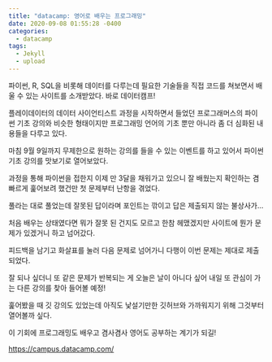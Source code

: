 ```yaml
---
title: "datacamp: 영어로 배우는 프로그래밍"
date: 2020-09-08 01:55:28 -0400
categories:
  - datacamp
tags:
  - Jekyll
  - upload
---
```


파이썬, R, SQL을 비롯해 데이터를 다루는데 필요한 기술들을 직접 코드를 쳐보면서 배울 수 있는 사이트를 소개받았다. 바로 데이터캠프!

플레이데이터의 데이터 사이언티스트 과정을 시작하면서 들었던 프로그래머스의 파이썬 기초 강의와 비슷한 형태이지만 프로그래밍 언어의 기초 뿐만 아니라 좀 더 심화된 내용들을 다루고 있다.

마침 9월 9일까지 무제한으로 원하는 강의를 들을 수 있는 이벤트를 하고 있어서 파이썬 기초 강의를 맛보기로 열어보았다.

과정을 통해 파이썬을 접한지 이제 만 3달을 채워가고 있으니 잘 배웠는지 확인하는 겸 빠르게 훑어보려 했건만 첫 문제부터 난항을 겪었다.

풀라는 대로 풀었는데 잘못된 답이라며 포인트는 깎이고 답은 제출되지 않는 불상사가...

처음 배우는 상태였다면 뭐가 잘못 된 건지도 모르고 한참 헤맸겠지만 사이트에 뭔가 문제가 있겠거니 하고 넘어갔다.

피드백을 남기고 화살표를 눌러 다음 문제로 넘어가니 다행이 이번 문제는 제대로 제출되었다.

잘 되나 싶더니 또 같은 문제가 반복되는 게 오늘은 날이 아니다 싶어 내일 또 관심이 가는 다른 강의를 찾아 들어볼 예정!

훑어봤을 때 깃 강의도 있었는데 아직도 낯설기만한 깃허브와 가까워지기 위해 그것부터 열어볼까 싶다.

이 기회에 프로그래밍도 배우고 겸사겸사 영어도 공부하는 계기가 되길!



https://campus.datacamp.com/
